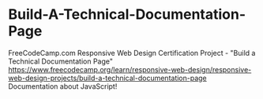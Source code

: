 # Build-A-Technical-Documentation-Page

FreeCodeCamp.com Responsive Web Design Certification Project - "Build a Technical Documentation Page"
<https://www.freecodecamp.org/learn/responsive-web-design/responsive-web-design-projects/build-a-technical-documentation-page>
Documentation about JavaScript!
